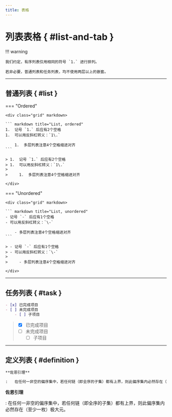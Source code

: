 ```yaml
---
title: 表格
---
```


列表表格 { #list-and-tab }
==========================

!!! warning

    我们约定，有序列表仅用相同的符号 `1.` 进行排列。

    若非必要，普通列表和任务列表，均不使用两层以上的嵌套。

***

普通列表 { #list }
------------------

=== "Ordered"

    <div class="grid" markdown>
    
    ``` markdown title="List, ordered"
    1.  记号 `1.` 后应有2个空格
    1.  可以用反斜杠转义：`1\.`
    
        1.  多层列表注意4个空格缩进对齐
    ```
    
    > 1.  记号 `1.` 后应有2个空格
    > 1.  可以用反斜杠转义：`1\.`
    > 
    >     1.  多层列表注意4个空格缩进对齐
    
    </div>

=== "Unordered"

    <div class="grid" markdown>

    ``` markdown title="List, unordered"
    - 记号 `-` 后应有1个空格
    - 可以用反斜杠转义：`\-`
    
        - 多层列表注意4个空格缩进对齐
    ```
    
    > - 记号 `-` 后应有1个空格
    > - 可以用反斜杠转义：`\-`
    > 
    >     - 多层列表注意4个空格缩进对齐
    
    </div>

***

任务列表 { #task }
------------------

<div class="grid" markdown>

``` markdown title="Task list"
- [x] 已完成项目
- [ ] 未完成项目
    - [ ] 子项目
```

> - [x] 已完成项目
> - [ ] 未完成项目
>     - [ ] 子项目

</div>

***

定义列表 { #definition }
------------------------

``` markdown title="Definition list"
**佐恩引理**

:   在任何一非空的偏序集中，若任何链（即全序的子集）都有上界，则此偏序集内必然存在（至少一枚）极大元。
```

<div class="result" markdown>

**佐恩引理**

:   在任何一非空的偏序集中，若任何链（即全序的子集）都有上界，则此偏序集内必然存在（至少一枚）极大元。

</div>
